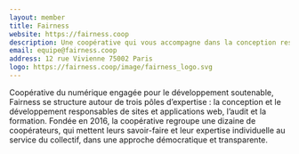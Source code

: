 ```yaml
---
layout: member
title: Fairness
website: https://fairness.coop
description: Une coopérative qui vous accompagne dans la conception responsable de vos projets Web et mobiles
email: equipe@fairness.coop
address: 12 rue Vivienne 75002 Paris
logo: https://fairness.coop/image/fairness_logo.svg
---
```

Coopérative du numérique engagée pour le développement soutenable, Fairness se structure autour de trois pôles d’expertise : la conception et le développement responsables de sites et applications web, l’audit et la formation. Fondée en 2016, la coopérative regroupe une dizaine de coopérateurs, qui mettent leurs savoir-faire et leur expertise individuelle au service du collectif, dans une approche démocratique et transparente.
